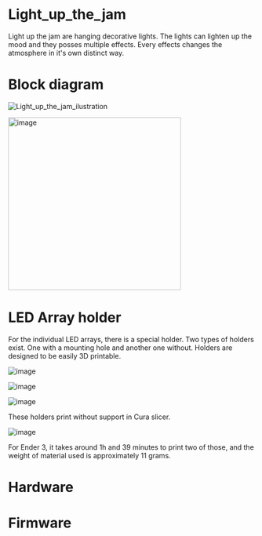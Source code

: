 # Light_up_the_jam
Light up the jam are hanging decorative lights. The lights can lighten up the mood and they posses multiple effects. Every effects changes the atmosphere in it's own distinct way.

# Block diagram

![Light_up_the_jam_ilustration](https://github.com/user-attachments/assets/53ea2fc7-952a-4539-bbbc-f070d93c458e)

<img width="352" alt="image" src="https://github.com/user-attachments/assets/9718d6ce-a8d2-4e3e-a17e-5b6368b20154">

# LED Array holder

For the individual LED arrays, there is a special holder. Two types of holders exist. One with a mounting hole and another one without.
Holders are designed to be easily 3D printable.

![image](https://github.com/user-attachments/assets/0eb193c4-67d9-456e-b80e-9f99b0dbaf46)

![image](https://github.com/user-attachments/assets/524cc93f-a3a2-4ba3-ba2b-d396175b46f8)

![image](https://github.com/user-attachments/assets/4a19a32e-bf73-41f2-afee-bc2451b5e0d0)

These holders print without support in Cura slicer.

![image](https://github.com/user-attachments/assets/88e0612a-08a1-4ba9-9d0b-59e3f9210ffe)

For Ender 3, it takes around 1h and 39 minutes to print two of those, and the weight of material used is approximately 11 grams.

# Hardware



# Firmware

